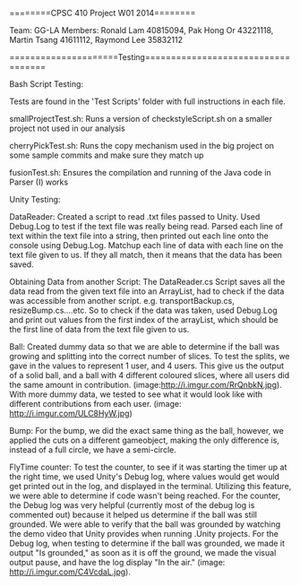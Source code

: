 ========CPSC 410 Project W01 2014========

Team: GG-LA
Members: Ronald Lam 40815094, Pak Hong Or 43221118, Martin Tsang 41611112, Raymond Lee 35832112

=====================Testing===================================

Bash Script Testing:

Tests are found in the 'Test Scripts' folder with full instructions in each file.

smallProjectTest.sh: Runs a version of checkstyleScript.sh on a smaller project not used in our analysis

cherryPickTest.sh: Runs the copy mechanism used in the big project on some sample commits and make sure they match up

fusionTest.sh: Ensures the compilation and running of the Java code in Parser (I) works


Unity Testing:

DataReader: Created a script to read .txt files passed to Unity. Used Debug.Log to test if the text file was really 
	being read. Parsed each line of text within the text file into a string, then printed out each line onto the 
	console using Debug.Log. Matchup each line of data with each line on the text file given to us. If they all 
	match, then it means that the data has been saved.
	
Obtaining Data from another Script:
	The DataReader.cs Script saves all the data read from the given text file into an ArrayList, had to check if 
	the data was accessible from another script. e.g.  transportBackup.cs, resizeBump.cs….etc. So to check if the 
	data was taken,	used Debug.Log and print out values from the first index of the arrayList, which should be the
	first line of data from	the text file given to us.
	
Ball: Created dummy data so that we are able to determine if the ball was growing and splitting into the 
	correct number of slices. To test the splits, we gave in the values to represent 1 user, and 4 users. This 
	give us the output of a solid ball, and a ball with 4 different coloured slices, where all users did the
	same amount in contribution. (image:http://i.imgur.com/RrQnbkN.jpg). With more dummy data, we tested to see 
	what it would look like with different contributions from each user. (image: http://i.imgur.com/ULC8HyW.jpg)
	
Bump: For the bump, we did the exact same thing as the ball, however, we applied the cuts on a different
	gameobject, making the only difference is, instead of a full circle, we have a semi-circle.
	
FlyTime counter: To test the counter, to see if it was starting the timer up at the right time, we used 
	Unity's Debug log, where values would get would get printed out in the log, and displayed in the terminal.
	Utilizing this feature, we were able to determine if code wasn't being reached. For the counter, the Debug 
	log was very helpful (currently most of the debug log is commented out) because it helped us determine 
	if the ball was still grounded. We were able to verify that the ball was grounded by watching the demo video
	that Unity provides when running .Unity projects. For the Debug log, when testing to determine if the ball
	was grounded, we made it output "Is grounded," as soon as it is off the ground, we made the visual output
	pause, and have the log display "In the air." (image: http://i.imgur.com/C4VcdaL.jpg).

